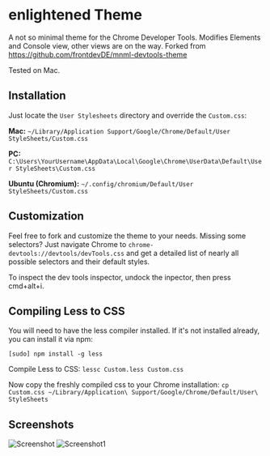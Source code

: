 # enlightened Theme
A not so minimal theme for the Chrome Developer Tools.
Modifies Elements and Console view, other views are on the way.
Forked from https://github.com/frontdevDE/mnml-devtools-theme

Tested on Mac.

## Installation 
Just locate the `User Stylesheets` directory and override the `Custom.css`:

**Mac:** `~/Library/Application Support/Google/Chrome/Default/User StyleSheets/Custom.css`

**PC:** `C:\Users\YourUsername\AppData\Local\Google\Chrome\UserData\Default\User StyleSheets\Custom.css`

**Ubuntu (Chromium):** `~/.config/chromium/Default/User StyleSheets/Custom.css`

## Customization
Feel free to fork and customize the theme to your needs. Missing some selectors? Just navigate Chrome to `chrome-devtools://devtools/devTools.css` and get a detailed list of nearly all possible selectors and their default styles.

To inspect the dev tools inspector, undock the inpector, then press cmd+alt+i.

## Compiling Less to CSS
You will need to have the less compiler installed. If it's not installed already, you can install it via npm:

`[sudo] npm install -g less`

Compile Less to CSS:
`lessc Custom.less Custom.css`

Now copy the freshly compiled css to your Chrome installation:
`cp Custom.css ~/Library/Application\ Support/Google/Chrome/Default/User\ StyleSheets`

## Screenshots
![Screenshot](https://raw.github.com/vincentmac/enlightened-devtools-theme/master/resources/screenshot.png)
![Screenshot1](https://raw.github.com/vincentmac/enlightened-devtools-theme/master/resources/screenshot1.png)